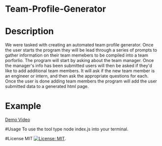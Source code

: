 # Team-Profile-Generator

# Description
We were tasked with creating an automated team profile generator. Once the user starts the program they will be lead through a series of prompts to gather information on their team memebers to be compiled into a team porforlio. The program will start by asking about the team manager. Once the manager's info has been submitted users will then be asked if they'd like to add additional team members. It will ask if the new team member is an engineer or intern, and then ask the appropriate questions for each. Once the user is done adding team members the program will add the user submitted data to a generated html page.

# Example
[Demo Video](https://drive.google.com/file/d/1CgZHEM28-1qJNluG-tjQyVSAgAdnSMH8/view?usp=sharing)

#Usage
To use the tool type node index.js into your terminal.

#License
MIT [![License: MIT](https://img.shields.io/badge/License-MIT-yellow.svg)](https://opensource.org/licenses/MIT).
